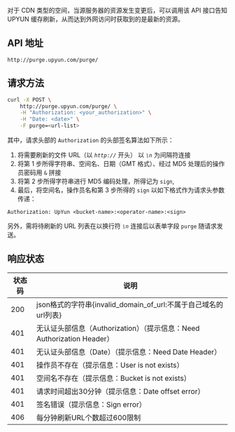 对于 CDN 类型的空间，当源服务器的资源发生变更后，可以调用该 API 接口告知 UPYUN 缓存刷新，从而达到外网访问时获取到的是最新的资源。


## API 地址

```
http://purge.upyun.com/purge/
```

## 请求方法

```sh
curl -X POST \
    http://purge.upyun.com/purge/ \
    -H "Authorization: <your_authorization>" \
    -H "Date: <date>" \
    -F purge=<url-list>
```

其中，请求头部的 `Authorization` 的头部签名算法如下所示：

1. 将需要刷新的文件 URL（以 *`http://`* 开头） 以 *`\n`* 为间隔符连接
2. 将第 1 步所得字符串、空间名、日期（GMT 格式）、经过 MD5 处理后的操作员密码用 `&` 拼接
3. 将第 2 步所得字符串进行 MD5 编码处理，所得记为 `sign`,
4. 最后，将空间名，操作员名和第 3 步所得的 `sign` 以如下格式作为请求头参数传递：

```
Authorization: UpYun <bucket-name>:<operator-name>:<sign>
```

另外，需将待刷新的 URL 列表在以换行符 *`\n`* 连接后以表单字段 `purge` 随请求发送。


## 响应状态

状态码 | 说明
---------|--------
200 | json格式的字符串{invalid\_domain\_of\_url:不属于自己域名的url列表}
401 | 无认证头部信息（Authorization）（提示信息：Need Authorization Header）
401 | 无认证头部信息（Date）（提示信息：Need Date Header）
401 | 操作员不存在（提示信息：User is not exists）
401 | 空间名不存在（提示信息：Bucket is not exists）
401 | 请求时间超出30分钟（提示信息：Date offset error）
401 | 签名错误（提示信息：Sign error）
406 | 每分钟刷新URL个数超过600限制
